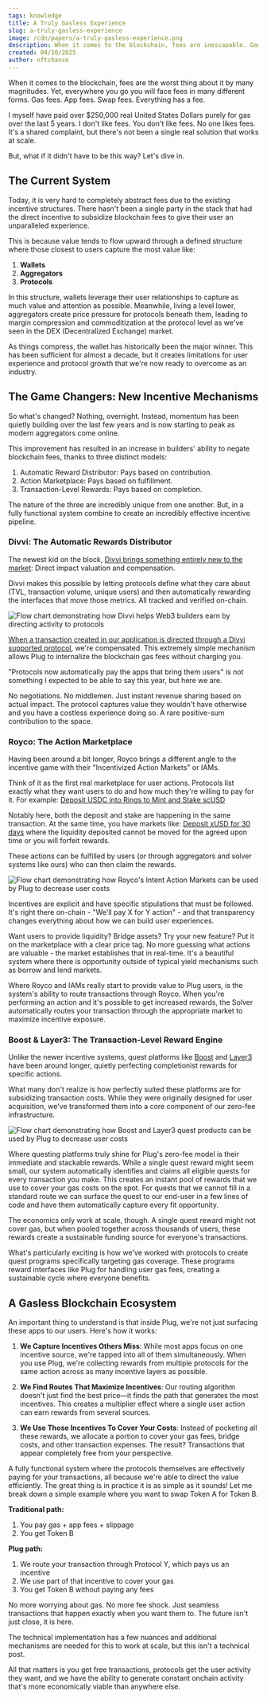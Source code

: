 ```yaml
---
tags: knowledge
title: A Truly Gasless Experience
slug: a-truly-gasless-experience
image: /cdn/papers/a-truly-gasless-experience.png
description: When it comes to the blockchain, fees are inescapable. Gas fees. App fees. Swap fees. Everything has a fee. But... what if it didn't have to be that way?
created: 04/10/2025
author: nftchance
---
```


When it comes to the blockchain, fees are the worst thing about it by many magnitudes. Yet, everywhere you go you will face fees in many different forms. Gas fees. App fees. Swap fees. Everything has a fee. 

I myself have paid over $250,000 real United States Dollars purely for gas over the last 5 years. I don't like fees. You don't like fees. No one likes fees. It's a shared complaint, but there's not been a single real solution that works at scale. 

But, what if it didn't have to be this way? Let's dive in.

## The Current System

Today, it is very hard to completely abstract fees due to the existing incentive structures. There hasn't been a single party in the stack that had the direct incentive to subsidize blockchain fees to give their user an unparalleled experience.  

This is because value tends to flow upward through a defined structure where those closest to users capture the most value like:

1. **Wallets**
2. **Aggregators**
3. **Protocols**

In this structure, wallets leverage their user relationships to capture as much value and attention as possible. Meanwhile, living a level lower, aggregators create price pressure for protocols beneath them, leading to margin compression and commoditization at the protocol level as we've seen in the DEX (Decentralized Exchange) market.

As things compress, the wallet has historically been the major winner. This has been sufficient for almost a decade, but it creates limitations for user experience and protocol growth that we're now ready to overcome as an industry.

## The Game Changers: New Incentive Mechanisms

So what's changed? Nothing, overnight. Instead, momentum has been quietly building over the last few years and is now starting to peak as modern aggregators come online.

This improvement has resulted in an increase in builders' ability to negate blockchain fees, thanks to three distinct models:

1. Automatic Reward Distributor: Pays based on contribution.
2. Action Marketplace: Pays based on fulfillment.
3. Transaction-Level Rewards: Pays based on completion.

The nature of the three are incredibly unique from one another. But, in a fully functional system combine to create an incredibly effective incentive pipeline.

### Divvi: The Automatic Rewards Distributor

The newest kid on the block, [Divvi brings something entirely new to the market](https://www.divvi.xyz/blog/apps): Direct impact valuation and compensation.

Divvi makes this possible by letting protocols define what they care about (TVL, transaction volume, unique users) and then automatically rewarding the interfaces that move those metrics. All tracked and verified on-chain.

![Flow chart demonstrating how Divvi helps Web3 builders earn by directing activity to protocols](https://cdn.onplug.io/posts/a-truly-gasless-experience/value-flow-divvi.png)

[When a transaction created in our application is directed through a Divvi supported protocol](https://docs.divvi.xyz/protocol/rewards), we're compensated. This extremely simple mechanism allows Plug to internalize the blockchain gas fees without charging you.

"Protocols now automatically pay the apps that bring them users" is not something I expected to be able to say this year, but here we are.

No negotiations. No middlemen. Just instant revenue sharing based on actual impact. The protocol captures value they wouldn't have otherwise and you have a costless experience doing so. A rare positive-sum contribution to the space.

### Royco: The Action Marketplace

Having been around a bit longer, Royco brings a different angle to the incentive game with their "Incentivized Action Markets" or IAMs.

Think of it as the first real marketplace for user actions. Protocols list exactly what they want users to do and how much they're willing to pay for it. For example: [Deposit USDC into Rings to Mint and Stake scUSD](https://app.royco.org/market/146/0/0x7d1f2a66eabf9142dd30d1355efcbfd4cfbefd2872d24ca9855641434816a525)

Notably here, both the deposit and stake are happening in the same transaction. At the same time, you have markets like: [Deposit xUSD for 30 days](https://app.royco.org/market/146/0/0xfcd798abefe4f9784e8f7ce3019c5e567e85687235ce0ce61c27271ba97d26cd) where the liquidity deposited cannot be moved for the agreed upon time or you will forfeit rewards.

These actions can be fulfilled by users (or through aggregators and solver systems like ours) who can then claim the rewards.

![Flow chart demonstrating how Royco's Intent Action Markets can be used by Plug to decrease user costs](https://cdn.onplug.io/posts/a-truly-gasless-experience/value-flow-royco.png)

Incentives are explicit and have specific stipulations that must be followed. It's right there on-chain - "We'll pay X for Y action" - and that transparency changes everything about how we can build user experiences.

Want users to provide liquidity? Bridge assets? Try your new feature? Put it on the marketplace with a clear price tag. No more guessing what actions are valuable - the market establishes that in real-time. It's a beautiful system where there is opportunity outside of typical yield mechanisms such as borrow and lend markets.

Where Royco and IAMs really start to provide value to Plug users, is the system's ability to route transactions through Royco. When you're performing an action and it's possible to get increased rewards, the Solver automatically routes your transaction through the appropriate market to maximize incentive exposure.

### Boost & Layer3: The Transaction-Level Reward Engine

Unlike the newer incentive systems, quest platforms like [Boost](https://boost.xyz/) and [Layer3](https://app.layer3.xyz/quests) have been around longer, quietly perfecting completionist rewards for specific actions.

What many don't realize is how perfectly suited these platforms are for subsidizing transaction costs. While they were originally designed for user acquisition, we've transformed them into a core component of our zero-fee infrastructure.

![Flow chart demonstrating how Boost and Layer3 quest products can be used by Plug to decrease user costs](https://cdn.onplug.io/posts/a-truly-gasless-experience/value-flow-boost.png)

Where questing platforms truly shine for Plug's zero-fee model is their immediate and stackable rewards. While a single quest reward might seem small, our system automatically identifies and claims all eligible quests for every transaction you make. This creates an instant pool of rewards that we use to cover your gas costs on the spot. For quests that we cannot fill in a standard route we can surface the quest to our end-user in a few lines of code and have them automatically capture every fit opportunity.

The economics only work at scale, though. A single quest reward might not cover gas, but when pooled together across thousands of users, these rewards create a sustainable funding source for everyone's transactions.

What's particularly exciting is how we've worked with protocols to create quest programs specifically targeting gas coverage. These programs reward interfaces like Plug for handling user gas fees, creating a sustainable cycle where everyone benefits.

## A Gasless Blockchain Ecosystem

An important thing to understand is that inside Plug, we're not just surfacing these apps to our users. Here's how it works:

1. **We Capture Incentives Others Miss**: While most apps focus on one incentive source, we're tapped into all of them simultaneously. When you use Plug, we're collecting rewards from multiple protocols for the same action across as many incentive layers as possible.

2. **We Find Routes That Maximize Incentives**: Our routing algorithm doesn't just find the best price—it finds the path that generates the most incentives. This creates a multiplier effect where a single user action can earn rewards from several sources.

3. **We Use Those Incentives To Cover Your Costs**: Instead of pocketing all these rewards, we allocate a portion to cover your gas fees, bridge costs, and other transaction expenses. The result? Transactions that appear completely free from your perspective.

A fully functional system where the protocols themselves are effectively paying for your transactions, all because we're able to direct the value efficiently. The great thing is in practice it is as simple as it sounds! Let me break down a simple example where you want to swap Token A for Token B.

**Traditional path:**

1.  You pay gas + app fees + slippage
2.  You get Token B

**Plug path:**

1.  We route your transaction through Protocol Y, which pays us an incentive
2.  We use part of that incentive to cover your gas
3.  You get Token B without paying any fees

No more worrying about gas. No more fee shock. Just seamless transactions that happen exactly when you want them to. The future isn't just close, it is here.

The technical implementation has a few nuances and additional mechanisms are needed for this to work at scale, but this isn't a technical post. 

All that matters is you get free transactions, protocols get the user activity they want, and we have the ability to generate constant onchain activity that's more economically viable than anywhere else.
